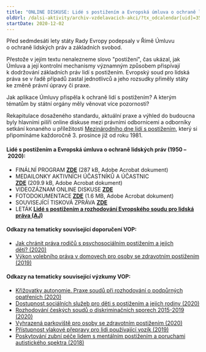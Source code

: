 ```yaml
---
title: "ONLINE DISKUSE: Lidé s postižením a Evropská úmluva o ochraně lidských práv (1950-2020)"
oldUrl: /dalsi-aktivity/archiv-vzdelavacich-akci/?tx_odcalendar[uid]=350&cHash=8ca080256ccbc6690f5b70e1ac2b019e
startDate: 2020-12-02
---
```


<p class="align-blok">Před sedmdesáti lety státy Rady Evropy podepsaly v Římě Úmluvu o ochraně lidských práv a základních svobod.</p>
<p class="align-blok">Přestože v jejím textu nenalezneme slovo &quot;postižení&quot;, čas ukázal, jak Úmluva a její kontrolní mechanismy významným způsobem přispívají k dodržování základních práv lidí s postižením. Evropský soud pro lidská práva se v řadě případů zastal jednotlivců a jeho rozsudky přiměly státy ke změně právní úpravy či praxe.</p>
<p class="align-blok">Jak aplikace Úmluvy přispěla k ochraně lidí s postižením? A kterým tématům by státní orgány měly věnovat více pozornosti?</p>
<p class="align-blok">Rekapitulace dosaženého standardu, aktuální praxe a výhled do budoucna byly hlavními pilíři online diskuse mezi právními odbornicemi a odborníky setkání konaného u příležitosti <a href="https://www.un.org/en/observances/day-of-persons-with-disabilities" target="_blank">Mezinárodního dne lidí s postižením</a>, který si připomínáme každoročně 3. prosince již od roku 1981.</p><h4 class="align-blok">Lidé s postižením a Evropská úmluva o ochraně lidských práv (1950 – 2020):</h4><p></p><ul><li>FINÁLNÍ PROGRAM <a href="https://www.ochrance.cz/uploads-import/projekt_ESF/00_2020_VA/OSTATNI_AKCE/12_02_Lide_s_postizenim_a_EULP/12_02_Lide_s_postizenim_a_EULP__1950-2020__PROGRAM.pdf" target="_blank"><strong>ZDE</strong></a> (287 kB, Adobe Acrobat dokument)</li><li>MEDAILONKY AKTIVNÍCH ÚČASTNÍKŮ A ÚČASTNIC <a href="https://www.ochrance.cz/uploads-import/projekt_ESF/00_2020_VA/OSTATNI_AKCE/12_02_Lide_s_postizenim_a_EULP/12_02_Lide_s_postizenim_a_EULP__1950-2020__MEDAILONKY.pdf" target="_blank"><strong>ZDE</strong></a> (209.9 kB, Adobe Acrobat dokument)</li><li>VIDEOZÁZNAM ONLINE DISKUSE <a href="https://www.youtube.com/watch?v=YWLzGz5Sxe4&amp;feature=youtu.be" target="_blank"><strong>ZDE</strong></a></li><li>FOTODOKUMENTACE<strong> </strong><a href="https://www.ochrance.cz/uploads-import/projekt_ESF/00_2020_VA/OSTATNI_AKCE/12_02_Lide_s_postizenim_a_EULP/12_02_Lide_s_postizenim_a_EULP__1950-2020__FOTODOKUMENTACE.pdf" target="_blank"><strong>ZDE</strong></a> (1.6 MB, Adobe Acrobat dokument)</li><li>SOUVISEJÍCÍ TISKOVÁ ZPRÁVA <a href="https://www.ochrance.cz/aktualne/tiskove-zpravy-2020/dnes-si-pripominame-mezinarodni-den-lidi-s-postizenim/" target="_blank"><strong>ZDE</strong></a></li><li>LETÁK<strong> </strong><a href="https://www.echr.coe.int/Documents/FS_Disabled_ENG.pdf" target="_blank"><strong>Lidé s postižením a rozhodování Evropského soudu pro lidská práva (AJ)</strong></a></li></ul><p></p><h4>Odkazy na tematicky související doporučení VOP:</h4><ul><li><a href="https://www.ochrance.cz/uploads-import/CRPD/Doporuceni/2020_26_Doporuceni-rodice.pdf" target="_blank">Jak chránit práva rodičů s psychosociálním postižením a jejich dětí? (2020)</a></li><li><a href="https://www.ochrance.cz/uploads-import/CRPD/Doporuceni/28-2019_doporuceni-volebni-pravo.pdf" target="_blank">Výkon volebního práva v domovech pro osoby se zdravotním postižením (2019)</a></li></ul><h4>Odkazy na tematicky související výzkumy VOP:</h4><ul><li><a href="https://www.ochrance.cz/uploads-import/CRPD/Vyzkumy/2018_61_Vyzkum-svepravnost.pdf" target="_blank">Křižovatky autonomie. Praxe soudů při rozhodování o podpůrných opatřeních (2020)</a></li><li><a href="https://www.ochrance.cz/uploads-import/CRPD/Vyzkumy/11-2019_Vyzkum_soc-sluzby-pro-deti-s-postizenim.pdf" target="_blank">Dostupnost sociálních služeb pro děti s postižením a jejich rodiny (2020)</a></li><li><a href="https://www.ochrance.cz/uploads-import/DISKRIMINACE/Vyzkum/2020-vyzkum_judikatura-DIS.pdf" target="_blank">Rozhodování českých soudů o diskriminačních sporech 2015-2019 (2020)</a></li><li><a href="https://www.ochrance.cz/uploads-import/DISKRIMINACE/Vyzkum/18-2020-DIS_vyzkum-parkovani.pdf" target="_blank">Vyhrazená parkoviště pro osoby se zdravotním postižením (2020)</a></li><li><a href="https://www.ochrance.cz/uploads-import/CRPD/Vyzkumy/Vyzkum-vlaky-2019.pdf" target="_blank">Přístupnost vlakové přepravy pro lidi používající vozík (2019)</a></li><li><a href="https://ochrance.cz/uploads-import/ESO/51-2017-DIS-JV_vyzkum.pdf" target="_blank">Poskytování zubní péče lidem s mentálním postižením a poruchami autistického spektra (2018)</a></li></ul><p></p>
